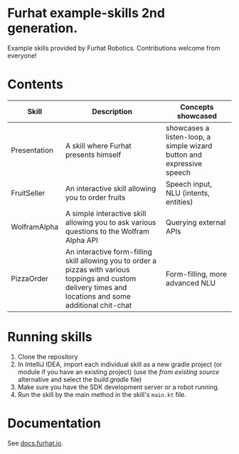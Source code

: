 # Furhat example-skills 2nd generation.

Example skills provided by Furhat Robotics. Contributions welcome from everyone!

# Contents

Skill                 | Description                                 | Concepts showcased
----------------------|---------------------------------------------|------------------------------------------------------
Presentation | A skill where Furhat presents himself | showcases a listen-loop, a simple wizard button and expressive speech | Speech output, extention methods, listen-loop, wizard button, onTime
FruitSeller | An interactive skill allowing you to order fruits | Speech input, NLU (intents, entities)
WolframAlpha | A simple interactive skill allowing you to ask various questions to the Wolfram Alpha API | Querying external APIs
PizzaOrder | An interactive form-filling skill allowing you to order a pizzas with various toppings and custom delivery times and locations and some additional chit-chat | Form-filling, more advanced NLU

# Running skills
1. Clone the repository
2. In IntelliJ IDEA, import each individual skill as a new gradle project (or module if you have an existing project) (use the _from existing source_ alternative and select the _build.gradle_ file)
3. Make sure you have the SDK development server or a robot running.
4. Run the skill by the main method in the skill's `main.kt` file.

# Documentation
See [docs.furhat.io](https://docs.furhat.io).
